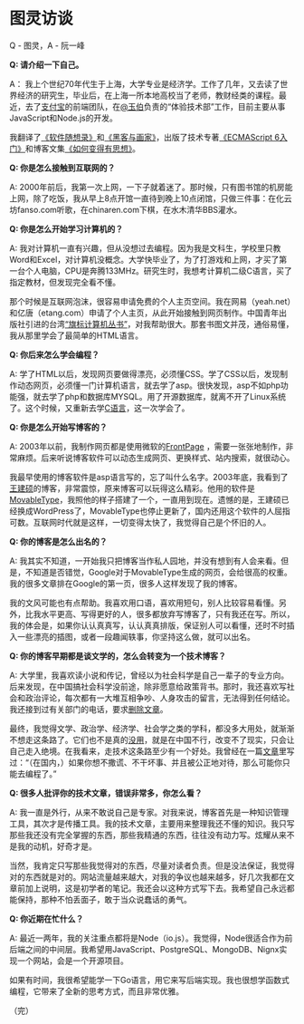 # 图灵访谈

Q - 图灵，A - 阮一峰

**Q:  请介绍一下自己。**

A： 我上个世纪70年代生于上海，大学专业是经济学。工作了几年，又去读了世界经济的研究生，毕业后，在上海一所本地高校当了老师，教财经类的课程。最近，去了[支付宝](https://www.alipay.com/)的前端团队，在[@玉伯](https://github.com/lifesinger)负责的“体验技术部”工作，目前主要从事JavaScript和Node.js的开发。

我翻译了[《软件随想录》](http://www.ruanyifeng.com/docs/mjos/)和[《黑客与画家》](http://www.ruanyifeng.com/docs/pg/)，出版了技术专著[《ECMAScript 6入门》](http://es6.ruanyifeng.com/)和博客文集[《如何变得有思想》](http://www.ruanyifeng.com/blog/2014/12/my-blog-book.html)。

**Q: 你是怎么接触到互联网的？**

A: 2000年前后，我第一次上网，一下子就着迷了。那时候，只有图书馆的机房能上网，除了吃饭，我从早上8点开馆一直待到晚上10点闭馆，只做三件事：在化云坊fanso.com听歌，在chinaren.com下棋，在水木清华BBS灌水。

**Q: 你是怎么开始学习计算机的？**

A: 我对计算机一直有兴趣，但从没想过去编程。因为我是文科生，学校里只教Word和Excel，对计算机没概念。大学快毕业了，为了打游戏和上网，才买了第一台个人电脑，CPU是奔腾133MHz。研究生时，我想考计算机二级C语言，买了指定教材，但发现完全看不懂。

那个时候是互联网泡沫，很容易申请免费的个人主页空间。我在网易（yeah.net）和亿唐（etang.com）申请了个人主页，从此开始接触到网页制作。中国青年出版社引进的台湾[“旗标计算机丛书”](http://www.flag.com.tw/index.asp)，对我帮助很大。那套书图文并茂，通俗易懂，我从那里学会了最简单的HTML语言。

**Q: 你后来怎么学会编程？**

A:  学了HTML以后，发现网页要做得漂亮，必须懂CSS。学了CSS以后，发现制作动态网页，必须懂一门计算机语言，就去学了asp。很快发现，asp不如php功能强，就去学了php和数据库MYSQL。用了开源数据库，就离不开了Linux系统了。这个时候，又重新去学[C语言](http://www.ruanyifeng.com/blog/2011/09/c_programming_language_textbooks.html)，这一次学会了。

**Q: 你是怎么开始写博客的？**

A: 2003年以前，我制作网页都是使用微软的[FrontPage](http://zh.wikipedia.org/zh-cn/Microsoft_FrontPage) ，需要一张张地制作，非常麻烦。后来听说博客软件可以动态生成网页、更换样式、站内搜索，就很动心。

我最早使用的博客软件是asp语言写的，忘了叫什么名字。2003年底，我看到了[王建硕](http://www.wangjianshuo.com/)的博客，非常震惊，原来博客可以玩得这么精彩。他用的软件是[MovableType](http://zh.wikipedia.org/wiki/Movable_Type)，我照他的样子搭建了一个，一直用到现在。遗憾的是，王建硕已经换成WordPress了，MovableType也停止更新了，国内还用这个软件的人屈指可数。互联网时代就是这样，一切变得太快了，我觉得自己是个怀旧的人。

**Q: 你的博客是怎么出名的？**

A: 我其实不知道，一开始我只把博客当作私人园地，并没有想到有人会来看。但是，不知道是否错觉，Google对于MovableType生成的网页，会给很高的权重。我的很多文章排在Google的第一页，很多人这样发现了我的博客。

我的文风可能也有点帮助。我喜欢用口语，喜欢用短句，别人比较容易看懂。另外，比我水平更高、写得更好的人，很多都放弃写博客了，只有我还在写。所以，我的体会是，如果你认认真真写，认认真真排版，保证别人可以看懂，还时不时插入一些漂亮的插图，或者一段趣闻轶事，你坚持这么做，就可以出名。

**Q: 你的博客早期都是谈文学的，怎么会转变为一个技术博客？**

A: 大学里，我喜欢读小说和传记，曾经以为社会科学是自己一辈子的专业方向。后来发现，在中国搞社会科学没前途，除非愿意给政策背书。那时，我还喜欢写社会和政治评论，每次都有一大堆互相争吵、人身攻击的留言，无法得到任何结论。我还接到过有关部门的电话，要求[删除文章](http://www.ruanyifeng.com/blog/2008/09/are_we_falling_or_flying.html)。

最终，我觉得文学、政治学、经济学、社会学之类的学科，都没多大用处，就渐渐不想走这条路了。它们也不是真的[没用](http://www.ruanyifeng.com/blog/2009/03/economics_is_useless.html)，就是在中国不行，改变不了现实，只会让自己走入绝境。在我看来，走技术这条路至少有一个好处。我曾经在一篇[文章](http://www.ruanyifeng.com/blog/2009/10/why_i_love_programming.html)里写过：“（在国内，）如果你想不撒谎、不干坏事、并且被公正地对待，那么可能你只能去编程了。”

**Q: 很多人批评你的技术文章，错误非常多，你怎么看？**

A: 我一直是外行，从来不敢说自己是专家。对我来说，博客首先是一种知识管理工具，其次才是传播工具。我的技术文章，主要用来整理我还不懂的知识。我只写那些我还没有完全掌握的东西，那些我精通的东西，往往没有动力写。炫耀从来不是我的动机，好奇才是。

当然，我肯定只写那些我觉得对的东西，尽量对读者负责。但是没法保证，我觉得对的东西就是对的。网站流量越来越大，对我的争议也越来越多，好几次我都在文章前加上说明，这是初学者的笔记。我还会以这种方式写下去。我希望自己永远都能保持，那种不怕丢面子，敢于当众说蠢话的勇气。

**Q: 你近期在忙什么？**

A: 最近一两年，我的关注重点都将是Node（io.js）。我觉得，Node很适合作为前后端之间的中间层。我希望用JavaScript、PostgreSQL、MongoDB、Nignx实现一个网站，会是一个开源项目。

如果有时间，我很希望能学一下Go语言，用它来写后端实现。我也很想学函数式编程，它带来了全新的思考方式，而且非常优雅。

（完）